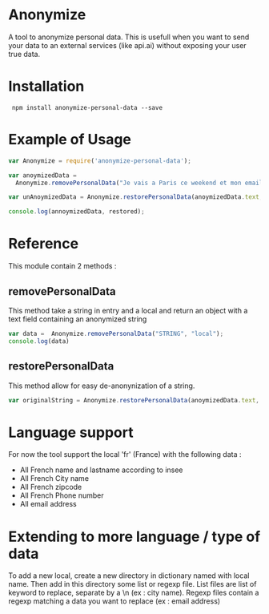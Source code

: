 # Anonymize
 A tool to anonymize personal data. This is usefull when you want to send your data to an external services (like api.ai) without exposing your user true data.
 
 # Installation

```
 npm install anonymize-personal-data --save
```

# Example of Usage
```javascript
var Anonymize = require('anonymize-personal-data');

var anoymizedData = 
  Anonymize.removePersonalData("Je vais a Paris ce weekend et mon email est foo@bar.com", "fr");

var unAnoymizedData = Anonymize.restorePersonalData(anoymizedData.text, anoymizedData.data);

console.log(annoymizedData, restored);

```

# Reference

This module contain 2 methods :

## removePersonalData

This method take a string in entry and a local and return an object with a text field containing an anonymized string
```javascript
var data =  Anonymize.removePersonalData("STRING", "local");
console.log(data)
```

## restorePersonalData

This method allow for easy de-anonynization of a string.
```javascript
var originalString = Anonymize.restorePersonalData(anoymizedData.text, anoymizedData.data);
```

# Language support

For now the tool support the local 'fr' (France) with the following data :
- All French name and lastname according to insee
- All French City name
- All French zipcode
- All French Phone number
- All email address

# Extending to more language / type of data

To add a new local, create a new directory in dictionary named with local name. Then add in this directory some list or regexp file.
List files are list of keyword to replace, separate by a \n (ex : city name).
Regexp files contain a regexp matching a data you want to replace (ex : email address)

